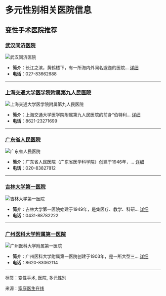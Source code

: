 # 多元性别相关医院信息

## 变性手术医院推荐

### [武汉同济医院](https://myyk.familydoctor.com.cn/13256/)
![武汉同济医院](https://img.familydoctor.com.cn/ku/20130726/201307260255126838.jpg)
- **简介**：长江之滨，黄鹤楼下，有一所海内外闻名遐迩的医院... [详细](https://myyk.familydoctor.com.cn/abaout/13256/)
- **电话**：027-83662688

---

### [上海交通大学医学院附属第九人民医院](https://myyk.familydoctor.com.cn/1/)
![上海交通大学医学院附属第九人民医院](https://img.familydoctor.com.cn/ku/20130330/201303300257136382.jpg)
- **简介**：上海交通大学医学院附属第九人民医院的前身“伯特利... [详细](https://myyk.familydoctor.com.cn/abaout/1/)
- **电话**：8621-23271699

---

### [广东省人民医院](https://myyk.familydoctor.com.cn/49/)
![广东省人民医院](https://img.familydoctor.com.cn/ku/20130510/201305100443576515.jpg)
- **简介**：广东省人民医院（广东省医学科学院）创建于1946年，... [详细](https://myyk.familydoctor.com.cn/abaout/49/)
- **电话**：020-83827812

---

### [吉林大学第一医院](https://myyk.familydoctor.com.cn/15760/)
![吉林大学第一医院](https://img.familydoctor.com.cn/ku/20130330/201303301203234048.jpg)
- **简介**：吉林大学第一医院始建于1949年，是集医疗、教学、科研... [详细](https://myyk.familydoctor.com.cn/abaout/15760/)
- **电话**：0431-88782222

---

### [广州医科大学附属第一医院](https://myyk.familydoctor.com.cn/27/)
![广州医科大学附属第一医院](https://img.familydoctor.com.cn/ku/20130330/201303301127044081.jpg)
- **简介**：广州医科大学附属第一医院创建于1903年，是一所大型三... [详细](https://myyk.familydoctor.com.cn/abaout/27/)
- **电话**：8620-83062114

---

标签：变性手术, 医院, 多元性别

来源：[家庭医生在线](https://m.familydoctor.com.cn/zxk/122/)